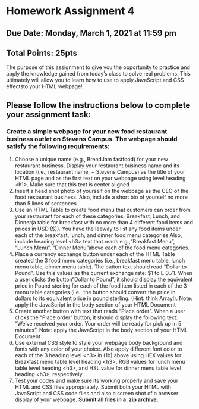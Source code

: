 # Homework Assignment 4

## Due Date: Monday, March 1, 2021 at 11:59 pm

## Total Points: 25pts

The purpose of this assignment to give you the opportunity to practice and apply the knowledge gained from today’s class to solve real problems. This ultimately will allow you to learn how to use to apply JavaScript and CSS effectsto your HTML webpage!

## Please follow the instructions below to complete your assignment task:

### Create a simple webpage for your new food restaurant business outlet on Stevens Campus. The webpage should satisfy the following requirements:

1. Choose a unique name (e.g., BreadJam fastfood) for your new restaurant business. Display your restaurant business name and its location (i.e., restaurant name, + Stevens Campus) as the title of your HTML page and as the first text on your webpage using level heading \<h1>. Make sure that this text is center aligned
2. Insert a head shot photo of yourself on the webpage as the CEO of the food restaurant business. Also, include a short bio of yourself no more than 5 lines of sentences.
3. Use an HTML Table to create food menu that customers can order from your restaurant for each of these categories; Breakfast, Lunch, and Dinner(a table for breakfast with no more than 4 different food items and prices in USD ($)). You have the leeway to list any food items under each of the breakfast, lunch, and dinner food menu categories.Also, include heading level \<h3> text that reads e.g.,“Breakfast Menu”, “Lunch Menu”, “Dinner Menu”above each of the food menu categories.
4. Place a currency exchange button under each of the HTML Table created the 3 food menu categories (i.e., breakfast menu table, lunch menu table, dinner menu table). The button text should read “Dollar to Pound”. Use this values as the current exchange rate: $1 to E 0.71. When a user clicks the button“Dollar to Pound”, it should display the equivalent price in Pound sterling for each of the food item listed in each of the 3 menu table categories (i.e., the button should convert the price in dollars to its equivalent price in pound sterling. (Hint: think Array!). Note: apply the JavaScript in the body section of your HTML Document
5. Create another button with text that reads “Place order”. When a user clicks the “Place order” button, it should display the following text: “We’ve received your order. Your order will be ready for pick up in 5 minutes”. Note: apply the JavaScript in the body section of your HTML Document
6. Use external CSS style to style your webpage body background and fonts with any color of your choice. Also apply different font color to each of the 3 heading level \<h3> in (1b) above using HEX values for Breakfast menu table level heading \<h3>, RGB values for lunch menu table level heading \<h3>, and HSL value for dinner menu table level heading \<h3>, respectively.
7. Test your codes and make sure its working properly and save your HTML and CSS files appropriately. Submit both your HTML with JavaScript and CSS code files and also a screen shot of a browser display of your webpage. **Submit all files in a .zip archive.**
